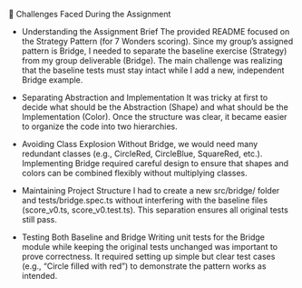 🔹 Challenges Faced During the Assignment

- Understanding the Assignment Brief
The provided README focused on the Strategy Pattern (for 7 Wonders scoring). Since my group’s assigned pattern is Bridge, I needed to separate the baseline exercise (Strategy) from my group deliverable (Bridge). The main challenge was realizing that the baseline tests must stay intact while I add a new, independent Bridge example.

- Separating Abstraction and Implementation
It was tricky at first to decide what should be the Abstraction (Shape) and what should be the Implementation (Color). Once the structure was clear, it became easier to organize the code into two hierarchies.

- Avoiding Class Explosion
Without Bridge, we would need many redundant classes (e.g., CircleRed, CircleBlue, SquareRed, etc.). Implementing Bridge required careful design to ensure that shapes and colors can be combined flexibly without multiplying classes.

- Maintaining Project Structure
I had to create a new src/bridge/ folder and tests/bridge.spec.ts without interfering with the baseline files (score_v0.ts, score_v0.test.ts). This separation ensures all original tests still pass.

- Testing Both Baseline and Bridge
Writing unit tests for the Bridge module while keeping the original tests unchanged was important to prove correctness. It required setting up simple but clear test cases (e.g., “Circle filled with red”) to demonstrate the pattern works as intended.